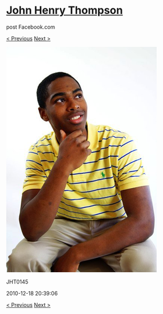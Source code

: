 # [John Henry Thompson](../README.md)
post Facebook.com

[< Previous](2010-12-18-27.md) [Next >](2010-12-18-29.md)

[![](../media/2010-12-18/Fam-2010-JHT0145.jpg)](../README.md)

JHT0145

2010-12-18 20:39:06

[< Previous](2010-12-18-27.md) [Next >](2010-12-18-29.md)